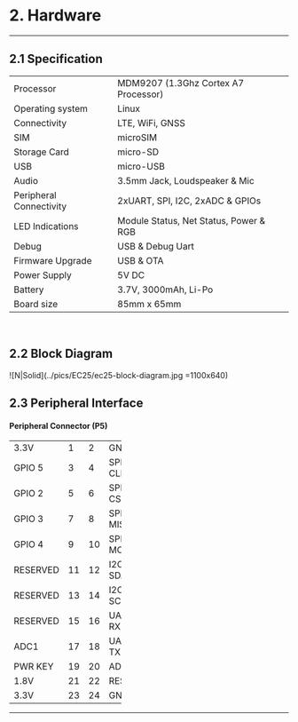 
# 2. Hardware

------------

## 2.1 Specification

<table class="pinout">
<tr><td>Processor</td><td>MDM9207 (1.3Ghz Cortex A7 Processor)</td></tr>
<tr><td>Operating system</td><td>Linux</td></tr>
<tr><td>Connectivity</td><td>LTE, WiFi, GNSS</td></tr>
<tr><td>SIM</td><td>microSIM</td></tr>
<tr><td>Storage Card</td><td>micro-SD</td></tr>
<tr><td>USB</td><td>micro-USB</td></tr>
<tr><td>Audio</td><td>3.5mm Jack, Loudspeaker & Mic</td></tr>
<tr><td>Peripheral Connectivity</td><td>2xUART, SPI, I2C, 2xADC & GPIOs</td></tr>
<tr><td>LED Indications</td><td>Module Status, Net Status, Power & RGB</td></tr>
<tr><td>Debug</td><td>USB & Debug Uart</td></tr>
<tr><td>Firmware Upgrade</td><td>USB & OTA</td></tr>
<tr><td>Power Supply</td><td>5V DC</td></tr>
<tr><td>Battery</td><td>3.7V, 3000mAh, Li-Po</td></tr>
<tr><td>Board size</td><td>85mm x 65mm</td></tr>

</table>

<br>

## 2.2 Block Diagram

![N|Solid](../pics/EC25/ec25-block-diagram.jpg =1100x640)

## 2.3 Peripheral Interface
#### Peripheral Connector (P5)
<!-- <table class="spec"> -->
<table style="width: 40%">
    <colgroup>
       <col span="1" style="width: 40%;">
       <col span="1" style="width: 10%;">
       <col span="1" style="width: 10%;">
       <col span="1" style="width: 40%;">
    </colgroup>

<tr><td>3.3V</td><td>1</td><td>2</td><td>GND</td></tr>
<tr><td>GPIO 5</td><td>3</td><td>4</td><td>SPI CLK</td></tr>
<tr><td>GPIO 2</td><td>5</td><td>6</td><td>SPI CS</td></tr>
<tr><td>GPIO 3</td><td>7</td><td>8</td><td>SPI MISO</td></tr>
<tr><td>GPIO 4</td><td>9</td><td>10</td><td>SPI MOSI</td></tr>
<tr><td>RESERVED</td><td>11</td><td>12</td><td>I2C SDA</td></tr>
<tr><td>RESERVED</td><td>13</td><td>14</td><td>I2C SCL</td></tr>
<tr><td>RESERVED</td><td>15</td><td>16</td><td>UART RX</td></tr>
<tr><td>ADC1</td><td>17</td><td>18</td><td>UART TX</td></tr>
<tr><td>PWR KEY</td><td>19</td><td>20</td><td>ADC0</td></tr>
<tr><td>1.8V</td><td>21</td><td>22</td><td>RESET</td></tr>
<tr><td>3.3V</td><td>23</td><td>24</td><td>GND</td></tr>
</table>

------------